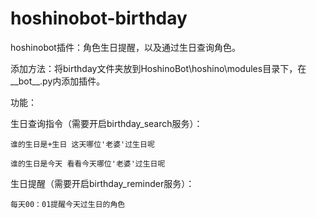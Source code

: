 # hoshinobot-birthday
hoshinobot插件：角色生日提醒，以及通过生日查询角色。

添加方法：将birthday文件夹放到HoshinoBot\hoshino\modules目录下，在__bot__.py内添加插件。

功能：

  生日查询指令（需要开启birthday_search服务）：
  
    谁的生日是+生日 这天哪位'老婆'过生日呢
    
    谁的生日是今天 看看今天哪位'老婆'过生日呢
    
  生日提醒（需要开启birthday_reminder服务）：
  
    每天00：01提醒今天过生日的角色
